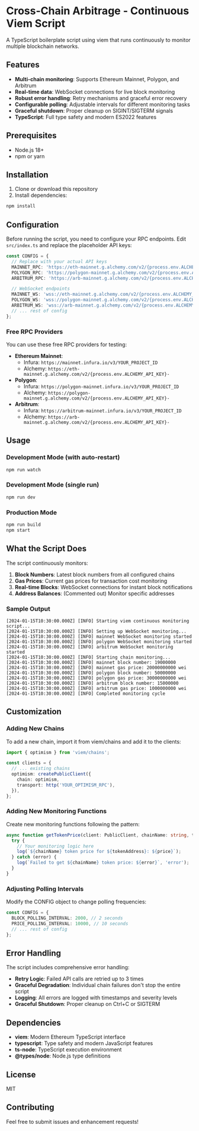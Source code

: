# Cross-Chain Arbitrage - Continuous Viem Script

A TypeScript boilerplate script using viem that runs continuously to monitor multiple blockchain networks.

## Features

- **Multi-chain monitoring**: Supports Ethereum Mainnet, Polygon, and Arbitrum
- **Real-time data**: WebSocket connections for live block monitoring
- **Robust error handling**: Retry mechanisms and graceful error recovery
- **Configurable polling**: Adjustable intervals for different monitoring tasks
- **Graceful shutdown**: Proper cleanup on SIGINT/SIGTERM signals
- **TypeScript**: Full type safety and modern ES2022 features

## Prerequisites

- Node.js 18+
- npm or yarn

## Installation

1. Clone or download this repository
2. Install dependencies:
```bash
npm install
```

## Configuration

Before running the script, you need to configure your RPC endpoints. Edit `src/index.ts` and replace the placeholder API keys:

```typescript
const CONFIG = {
  // Replace with your actual API keys
  MAINNET_RPC: 'https://eth-mainnet.g.alchemy.com/v2/{process.env.ALCHEMY_API_KEY}-',
  POLYGON_RPC: 'https://polygon-mainnet.g.alchemy.com/v2/{process.env.ALCHEMY_API_KEY}-',
  ARBITRUM_RPC: 'https://arb-mainnet.g.alchemy.com/v2/{process.env.ALCHEMY_API_KEY}-',

  // WebSocket endpoints
  MAINNET_WS: 'wss://eth-mainnet.g.alchemy.com/v2/{process.env.ALCHEMY_API_KEY}-',
  POLYGON_WS: 'wss://polygon-mainnet.g.alchemy.com/v2/{process.env.ALCHEMY_API_KEY}-',
  ARBITRUM_WS: 'wss://arb-mainnet.g.alchemy.com/v2/{process.env.ALCHEMY_API_KEY}-',
  // ... rest of config
};
```

### Free RPC Providers

You can use these free RPC providers for testing:

- **Ethereum Mainnet**:
  - Infura: `https://mainnet.infura.io/v3/YOUR_PROJECT_ID`
  - Alchemy: `https://eth-mainnet.g.alchemy.com/v2/{process.env.ALCHEMY_API_KEY}-`
- **Polygon**:
  - Infura: `https://polygon-mainnet.infura.io/v3/YOUR_PROJECT_ID`
  - Alchemy: `https://polygon-mainnet.g.alchemy.com/v2/{process.env.ALCHEMY_API_KEY}-`
- **Arbitrum**:
  - Infura: `https://arbitrum-mainnet.infura.io/v3/YOUR_PROJECT_ID`
  - Alchemy: `https://arb-mainnet.g.alchemy.com/v2/{process.env.ALCHEMY_API_KEY}-`

## Usage

### Development Mode (with auto-restart)
```bash
npm run watch
```

### Development Mode (single run)
```bash
npm run dev
```

### Production Mode
```bash
npm run build
npm start
```

## What the Script Does

The script continuously monitors:

1. **Block Numbers**: Latest block numbers from all configured chains
2. **Gas Prices**: Current gas prices for transaction cost monitoring
3. **Real-time Blocks**: WebSocket connections for instant block notifications
4. **Address Balances**: (Commented out) Monitor specific addresses

### Sample Output

```
[2024-01-15T10:30:00.000Z] [INFO] Starting viem continuous monitoring script...
[2024-01-15T10:30:00.000Z] [INFO] Setting up WebSocket monitoring...
[2024-01-15T10:30:00.000Z] [INFO] mainnet WebSocket monitoring started
[2024-01-15T10:30:00.000Z] [INFO] polygon WebSocket monitoring started
[2024-01-15T10:30:00.000Z] [INFO] arbitrum WebSocket monitoring started
[2024-01-15T10:30:00.000Z] [INFO] Starting chain monitoring...
[2024-01-15T10:30:00.000Z] [INFO] mainnet block number: 19000000
[2024-01-15T10:30:00.000Z] [INFO] mainnet gas price: 20000000000 wei
[2024-01-15T10:30:00.000Z] [INFO] polygon block number: 50000000
[2024-01-15T10:30:00.000Z] [INFO] polygon gas price: 30000000000 wei
[2024-01-15T10:30:00.000Z] [INFO] arbitrum block number: 15000000
[2024-01-15T10:30:00.000Z] [INFO] arbitrum gas price: 1000000000 wei
[2024-01-15T10:30:00.000Z] [INFO] Completed monitoring cycle
```

## Customization

### Adding New Chains

To add a new chain, import it from viem/chains and add it to the clients:

```typescript
import { optimism } from 'viem/chains';

const clients = {
  // ... existing chains
  optimism: createPublicClient({
    chain: optimism,
    transport: http('YOUR_OPTIMISM_RPC'),
  }),
};
```

### Adding New Monitoring Functions

Create new monitoring functions following the pattern:

```typescript
async function getTokenPrice(client: PublicClient, chainName: string, tokenAddress: string): Promise<void> {
  try {
    // Your monitoring logic here
    log(`${chainName} token price for ${tokenAddress}: ${price}`);
  } catch (error) {
    log(`Failed to get ${chainName} token price: ${error}`, 'error');
  }
}
```

### Adjusting Polling Intervals

Modify the CONFIG object to change polling frequencies:

```typescript
const CONFIG = {
  BLOCK_POLLING_INTERVAL: 2000, // 2 seconds
  PRICE_POLLING_INTERVAL: 10000, // 10 seconds
  // ... rest of config
};
```

## Error Handling

The script includes comprehensive error handling:

- **Retry Logic**: Failed API calls are retried up to 3 times
- **Graceful Degradation**: Individual chain failures don't stop the entire script
- **Logging**: All errors are logged with timestamps and severity levels
- **Graceful Shutdown**: Proper cleanup on Ctrl+C or SIGTERM

## Dependencies

- **viem**: Modern Ethereum TypeScript interface
- **typescript**: Type safety and modern JavaScript features
- **ts-node**: TypeScript execution environment
- **@types/node**: Node.js type definitions

## License

MIT

## Contributing

Feel free to submit issues and enhancement requests!